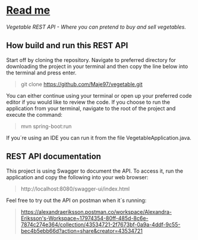 # <ins>Read me</ins>
*Vegetable REST API - Where you can pretend to buy and sell vegetables.*

## How build and run this REST API

Start off by cloning the repository. Navigate to preferred directory for downloading the project in your terminal and then copy the line below into the terminal and press enter.

> git clone https://github.com/Maje97/vegetable.git

You can either continue using your terminal or open up your preferred code editor if you would like to review the code. If you choose to run the application from your terminal, navigate to the root of the project and execute the command:

> mvn spring-boot:run

If you´re using an IDE you can run it from the file VegetableApplication.java.

## REST API documentation

This project is using Swagger to document the API. To access it, run the application and copy the following into your web browser:

> http://localhost:8080/swagger-ui/index.html

Feel free to try out the API on postman when it´s running:

>https://alexandraeriksson.postman.co/workspace/Alexandra-Eriksson's-Workspace~17974354-80ff-485d-8c6e-7874c274e364/collection/43534721-2f7673bf-0a9a-4ddf-9c55-bec4b5ebb66d?action=share&creator=43534721